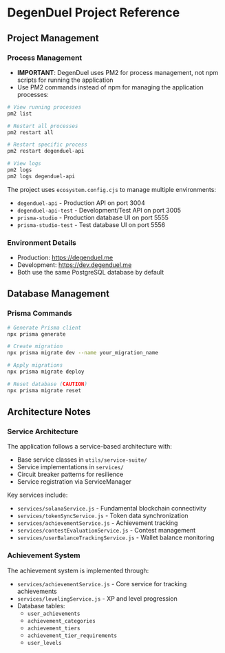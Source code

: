 # DegenDuel Project Reference

## Project Management

### Process Management
- **IMPORTANT**: DegenDuel uses PM2 for process management, not npm scripts for running the application
- Use PM2 commands instead of npm for managing the application processes:

```bash
# View running processes
pm2 list

# Restart all processes
pm2 restart all

# Restart specific process
pm2 restart degenduel-api

# View logs
pm2 logs
pm2 logs degenduel-api
```

The project uses `ecosystem.config.cjs` to manage multiple environments:
- `degenduel-api` - Production API on port 3004
- `degenduel-api-test` - Development/Test API on port 3005
- `prisma-studio` - Production database UI on port 5555
- `prisma-studio-test` - Test database UI on port 5556

### Environment Details
- Production: https://degenduel.me
- Development: https://dev.degenduel.me
- Both use the same PostgreSQL database by default

## Database Management

### Prisma Commands
```bash
# Generate Prisma client
npx prisma generate

# Create migration
npx prisma migrate dev --name your_migration_name

# Apply migrations
npx prisma migrate deploy

# Reset database (CAUTION)
npx prisma migrate reset
```

## Architecture Notes

### Service Architecture
The application follows a service-based architecture with:
- Base service classes in `utils/service-suite/`
- Service implementations in `services/`
- Circuit breaker patterns for resilience
- Service registration via ServiceManager

Key services include:
- `services/solanaService.js` - Fundamental blockchain connectivity
- `services/tokenSyncService.js` - Token data synchronization
- `services/achievementService.js` - Achievement tracking
- `services/contestEvaluationService.js` - Contest management
- `services/userBalanceTrackingService.js` - Wallet balance monitoring

### Achievement System
The achievement system is implemented through:
- `services/achievementService.js` - Core service for tracking achievements
- `services/levelingService.js` - XP and level progression
- Database tables:
  - `user_achievements`
  - `achievement_categories`
  - `achievement_tiers`
  - `achievement_tier_requirements`
  - `user_levels`